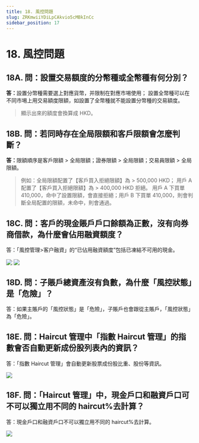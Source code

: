 ```yaml
---
title: 18. 風控問題
slug: ZRKmwiiYDiLpCAkvio5cMBkInCc
sidebar_position: 17
---
```



# 18. 風控問題

## 18A. 問：設置交易額度的分幣種或全幣種有何分別？

<b>答：</b>設置分幣種需要選上對應貨幣，并限制在對應市埸使用；
設置全幣種可以在不同市埸上用交易額度限額，如設置了全幣種就不能設置分幣種的交易額度。

> 顯示出來的額度會換算成 HKD。

## 18B. 問：若同時存在全局限額和客戶限額會怎麼判斷？

<b>答：</b>限額順序是客戶限額 &gt; 全局限額；證券限額 &gt; 全局限額；交易員限額 &gt; 全局限額。

> 例如：全局限額配置了【客戶買入拒絕限額】為 &gt; 500,000 HKD；
>            用戶 A 配置了【客戶買入拒絕限額】為 &gt; 400,000 HKD 拒絕。
> 用戶 A 下買單 410,000，命中了設置限額，會直接拒絕；用戶 B 下買單 410,000，則會判斷全局配置的限額，未命中，則會通過。

## 18C. 問：客戶的現金賬戶戶口餘額為正數，沒有向券商借款，為什麼會佔用融資額度？

答：「風控管理&gt;客户融資」的“已佔用融資額度”包括已凍結不可用的現金。

<img src="/assets/GEBcbfofqo9LtYxmTRlcRsUZn7d.png" src-width="2828" src-height="1346" align="center"/>

<img src="/assets/EkMQbDjSZoN6zLxUb3Rc3XVLnNc.png" src-width="2856" src-height="1602" align="center"/>

## 18D. 問：子賬戶總資產沒有負數，為什麼「風控狀態」是「危險」？

答：如果主賬戶的「風控狀態」是「危險」，子賬戶也會跟從主賬戶，「風控狀態」為「危險」。

## 18E. 問：Haircut 管理中「指數 Haircut 管理」的指數會否自動更新成份股列表內的資訊？

答：「指數 Haircut 管理」會自動更新股票成份股比重、股份等資訊。

<img src="/assets/SUzUbaMKEoQuvcxZ1WYc5A1TnFe.png" src-width="2858" src-height="1298" align="center"/>

## 18F. 問：「Haircut 管理」中，現金戶口和融資戶口可不可以獨立用不同的 haircut%去計算？

答：現金戶口和融資戶口不可以獨立用不同的 haircut%去計算。

<img src="/assets/Il5qbFVIro8BDixGBnmcR6aynff.png" src-width="2808" src-height="1330" align="center"/>

